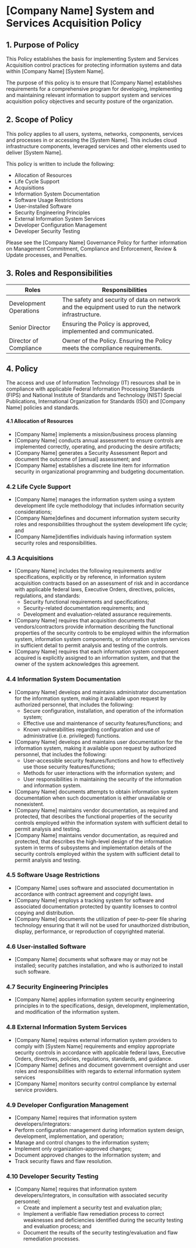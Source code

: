 # [Company Name] System and Services Acquisition Policy

## 1. Purpose of Policy
This Policy establishes the basis for implementing System and Services Acquisition control practices for protecting information systems and data within [Company Name] [System Name].

The purpose of this policy is to ensure that [Company Name] establishes requirements for a comprehensive program for developing, implementing and maintaining relevant information to support system and services acquisition policy objectives and security posture of the organization.

## 2. Scope of Policy
This policy applies to all users, systems, networks, components, services and processes in or accessing the [System Name]. This includes cloud infrastructure components, leveraged services and other elements used to deliver [System Name].

This policy is written to include the following:
* Allocation of Resources
* Life Cycle Support
* Acquisitions
* Information System Documentation
* Software Usage Restrictions
* User-installed Software
* Security Engineering Principles
* External Information System Services
* Developer Configuration Management
* Developer Security Testing

Please see the [Company Name] Governance Policy for further information on Management Commitment, Compliance and Enforcement, Review & Update processes, and Penalties.

## 3. Roles and Responsibilities
| Roles                  | Responsibilities                                                                                     |
|------------------------|------------------------------------------------------------------------------------------------------|
|Development Operations  | The safety and security of data on network and the equipment used to run the network infrastructure. |
|Senior Director         | Ensuring the Policy is approved, implemented and communicated.|
|Director of Compliance  | Owner of the Policy. Ensuring the Policy meets the compliance requirements.|

## 4. Policy
The access and use of Information Technology (IT) resources shall be in compliance with applicable Federal Information Processing Standards (FIPS) and National Institute of Standards and Technology (NIST) Special Publications, International Organization for Standards (ISO) and [Company Name] policies and standards.

#### 4.1 Allocation of Resources

* [Company Name] implements a mission/business process planning
* [Company Name] conducts annual assessment to ensure controls are implemented correctly, operating, and producing the desire artifacts;
* [Company Name] generates a Security Assessment Report and document the outcome of [annual] assessment; and
* [Company Name] establishes a discrete line item for information security in organizational programming and budgeting documentation.  

### 4.2 Life Cycle Support
* [Company Name] manages the information system using a system development life cycle methodology that includes information security considerations;
* [Company Name]defines and document information system security roles and responsibilities throughout the system development life cycle; and
* [Company Name]identifies individuals having information system security roles and responsibilities.  

### 4.3 Acquisitions
* [Company Name] includes the following requirements and/or specifications, explicitly or by reference, in information system acquisition contracts based on an assessment of risk and in accordance with applicable federal laws, Executive Orders, directives, policies, regulations, and standards:
  * Security functional requirements and specifications;
  * Security-related documentation requirements; and
  * Development and evaluation-related assurance requirements.
* [Company Name] requires that acquisition documents that vendors/contractors provide information describing the functional properties of the security controls to be employed within the information system, information system components, or information system services in sufficient detail to permit analysis and testing of the controls.
* [Company Name] requires that each information system component acquired is explicitly assigned to an information system, and that the owner of the system acknowledges this agreement.

### 4.4 Information System Documentation
* [Company Name] develops and maintains administrator documentation for the information system, making it available upon request by authorized personnel, that includes the following:
  * Secure configuration, installation, and operation of the information system;
  * Effective use and maintenance of security features/functions; and
  * Known vulnerabilities regarding configuration and use of administrative (i.e. privileged) functions.
* [Company Name] develops and maintains user documentation for the information system, making it available upon request by authorized personnel, that includes the following:
  * User-accessible security features/functions and how to effectively use those security features/functions;
  * Methods for user interactions with the information system; and
  * User responsibilities in maintaining the security of the information and information system.
* [Company Name] documents attempts to obtain information system documentation when such documentation is either unavailable or nonexistent.
* [Company Name] maintains vendor documentation, as required and protected, that describes the functional properties of the security controls employed within the information system with sufficient detail to permit analysis and testing.
* [Company Name] maintains vendor documentation, as required and protected, that describes the high-level design of the information system in terms of subsystems and implementation details of the security controls employed within the system with sufficient detail to permit analysis and testing.

### 4.5 Software Usage Restrictions
* [Company Name] uses software and associated documentation in accordance with contract agreement and copyright laws.
* [Company Name] employs a tracking system for software and associated documentation protected by quantity licenses to control copying and distribution.
* [Company Name] documents the utilization of peer-to-peer file sharing technology ensuring that it will not be used for unauthorized distribution, display, performance, or reproduction of copyrighted material.  

### 4.6 User-installed Software
* [Company Name] documents what software may or may not be installed; security patches installation, and who is authorized to install such software.

### 4.7 Security Engineering Principles
* [Company Name] applies information system security engineering principles in to the specifications, design, development, implementation, and modification of the information system.

### 4.8 External Information System Services
* [Company Name] requires external information system providers to comply with [System Name] requirements and employ appropriate security controls in accordance with applicable federal laws, Executive Orders, directives, policies, regulations, standards, and guidance.
* [Company Name] defines and document government oversight and user roles and responsibilities with regards to external information system services
* [Company Name] monitors security control compliance by external service providers.  

### 4.9 Developer Configuration Management
* [Company Name] requires that information system developers/integrators:
 * Perform configuration management during information system design, development, implementation, and operation;
 * Manage and control changes to the information system;
 * Implement only organization-approved changes;
 * Document approved changes to the information system; and
 * Track security flaws and flaw resolution.

### 4.10 Developer Security Testing
* [Company Name] requires that information system developers/integrators, in consultation with associated security personnel;  
  * Create and implement a security test and evaluation plan;
  * Implement a verifiable flaw remediation process to correct weaknesses and deficiencies identified during the security testing and evaluation process; and
  * Document the results of the security testing/evaluation and flaw remediation processes.  
